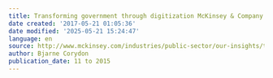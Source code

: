 ```yaml
---
title: Transforming government through digitization McKinsey & Company
date created: '2017-05-21 01:05:36'
date modified: '2025-05-21 15:24:47'
language: en
source: http://www.mckinsey.com/industries/public-sector/our-insights/transforming-government-through-digitization
author: Bjarne Corydon
publication_date: 11 to 2015
---
```


